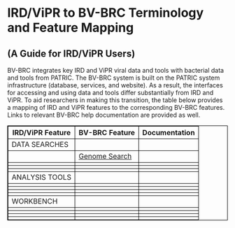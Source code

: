 <style>
table, th, td {
  border: 1px solid black;
  border-collapse: collapse;
}
</style>

# IRD/ViPR to BV-BRC Terminology and Feature Mapping
## (A Guide for IRD/ViPR Users)

BV-BRC integrates key IRD and ViPR viral data and tools with bacterial data and tools from PATRIC. The BV-BRC system is built on the PATRIC system infrastructure (database, services, and website). As a result, the interfaces for accessing and using data and tools differ substantially from IRD and ViPR. To aid researchers in making this transition, the table below provides a mapping of IRD and ViPR features to the corresponding BV-BRC features. Links to relevant BV-BRC help documentation are provided as well.

<table>
  <tr>
    <th>IRD/ViPR Feature</th>
    <th>BV-BRC Feature</th>
    <th>Documentation</th>
  </tr>
    <td>DATA SEARCHES</td>
    <td></td>
    <td></td>
  </tr>
  </tr>
    <td></td>
    <td><a href="https://beta.bv-brc.org/searches/GenomeSearch">Genome Search</a></td>
    <td></td>
  </tr>
  </tr>
    <td></td>
    <td></td>
    <td></td>
  </tr>
  </tr>
    <td></td>
    <td></td>
    <td></td>
  </tr>
  </tr>
    <td></td>
    <td></td>
    <td></td>
  </tr>
  </tr>
    <td>ANALYSIS TOOLS</td>
    <td></td>
    <td></td>
  </tr>
  </tr>
    <td></td>
    <td></td>
    <td></td>
  </tr>
  </tr>
    <td></td>
    <td></td>
    <td></td>
  </tr>
  </tr>
    <td></td>
    <td></td>
    <td></td>
  </tr>
  </tr>
    <td></td>
    <td></td>
    <td></td>
  </tr>
  </tr>
    <td>WORKBENCH</td>
    <td></td>
    <td></td>
  </tr>
  </tr>
    <td></td>
    <td></td>
    <td></td>
  </tr>
  </tr>
    <td></td>
    <td></td>
    <td></td>
  </tr>
  </tr>
    <td></td>
    <td></td>
    <td></td>
  </tr>
  </tr>
    <td></td>
    <td></td>
    <td></td>
  </tr>
</table>